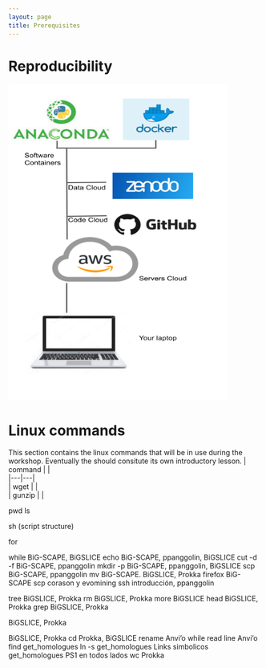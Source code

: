 ```yaml
---
layout: page
title: Prerequisites
---
```


# Reproducibility  

<a href="../fig/Repetibility.png">
  <img src="../fig/Repetibility.png" width="435" height="631" alt="Containers and clouds are good practices for Repetibility." />
</a>


# Linux commands
This section contains the linux commands that will be in use during 
the workshop. Eventually the should consitute its own introductory lesson.
| command  |   |   
|---|---|   
| wget   |   |  
| gunzip  |   |  

pwd
ls

sh (script structure)

for

while
BiG-SCAPE, BiGSLICE
echo
BiG-SCAPE, ppanggolin, BiGSLICE
cut -d -f
BiG-SCAPE, ppanggolin
mkdir -p
BiG-SCAPE, ppanggolin, BiGSLICE
scp
BiG-SCAPE, ppanggolin
mv
BiG-SCAPE. BiGSLICE, Prokka
firefox
BiG-SCAPE
scp 
corason y evomining
ssh 
introducción, ppanggolin



tree
BiGSLICE, Prokka
rm 
BiGSLICE, Prokka
more
BiGSLICE
head
BiGSLICE, Prokka
grep
BiGSLICE, Prokka
>
BiGSLICE, Prokka
>>
BiGSLICE, Prokka
cd
Prokka, BiGSLICE
rename
Anvi’o
while read line
Anvi’o
find
get_homologues
ln -s
get_homologues
Links simbolicos
get_homologues
PS1
en todos lados
wc
Prokka


